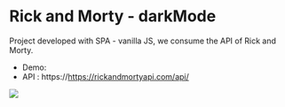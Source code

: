 # Rick and Morty - darkMode

Project developed with SPA - vanilla JS, we consume the API of Rick and Morty.

- Demo:
- API : https://https://rickandmortyapi.com/api/

![](https://repository-images.githubusercontent.com/273339407/d8da2680-b18a-11ea-853f-f27f9f225f75)
